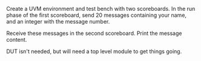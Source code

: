 Create a UVM environment and test bench with two scoreboards. 
In the run phase of the first scoreboard, send 20 messages containing your name, and an integer with the message number.

Receive these messages in the second scoreboard. Print the message content. 

DUT isn't needed, but will need a top level module to get things going.